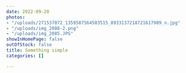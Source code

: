 ```yaml
---
date: 2022-09-20
photos:
- "/uploads/271537072_1359587564503515_8933137218721617909_n.jpg"
- "/uploads/img_2088-2.png"
- "/uploads/img_2085.JPG"
showInHomePage: false
outOfStock: false
title: Something simple
categories: []

---
```

